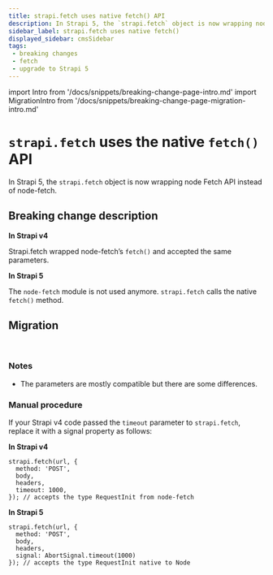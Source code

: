 ```yaml
---
title: strapi.fetch uses native fetch() API
description: In Strapi 5, the `strapi.fetch` object is now wrapping node Fetch API instead of node-fetch.
sidebar_label: strapi.fetch uses native fetch()
displayed_sidebar: cmsSidebar
tags:
 - breaking changes
 - fetch
 - upgrade to Strapi 5
---
```


import Intro from '/docs/snippets/breaking-change-page-intro.md'
import MigrationIntro from '/docs/snippets/breaking-change-page-migration-intro.md'

# `strapi.fetch` uses the native `fetch()` API

In Strapi 5, the `strapi.fetch` object is now wrapping node Fetch API instead of node-fetch.

<Intro />
<BreakingChangeIdCard plugins />

## Breaking change description

<SideBySideContainer>

<SideBySideColumn>

**In Strapi v4**

Strapi.fetch wrapped node-fetch’s `fetch()` and accepted the same parameters.

</SideBySideColumn>

<SideBySideColumn>

**In Strapi 5**

The `node-fetch` module is not used anymore. `strapi.fetch` calls the native `fetch()` method.

</SideBySideColumn>

</SideBySideContainer>

## Migration

<br/>

### Notes

* The parameters are mostly compatible but there are some differences.

### Manual procedure

If your Strapi v4 code passed the `timeout` parameter to `strapi.fetch`, replace it with a signal property as follows:

<SideBySideContainer>
<SideBySideColumn>

**In Strapi v4**

```tsx
strapi.fetch(url, {
  method: 'POST',
  body,
  headers,
  timeout: 1000,
}); // accepts the type RequestInit from node-fetch
```

</SideBySideColumn>

<SideBySideColumn>

**In Strapi 5**

```tsx
strapi.fetch(url, {
  method: 'POST',
  body,
  headers,
  signal: AbortSignal.timeout(1000)
}); // accepts the type RequestInit native to Node
```

</SideBySideColumn>
</SideBySideContainer>
